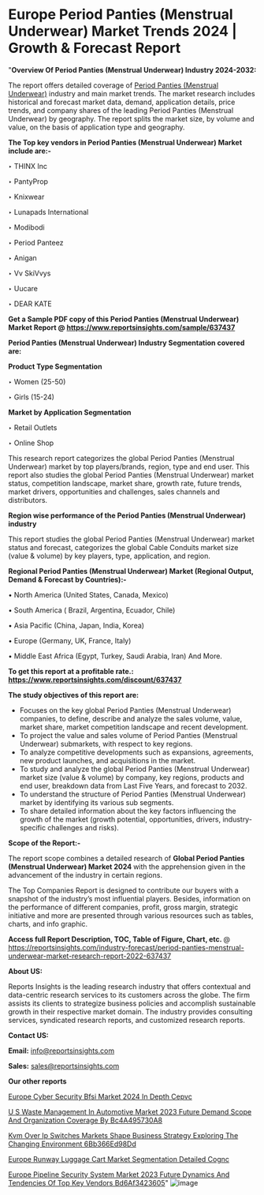 # Europe Period Panties (Menstrual Underwear) Market Trends 2024 | Growth & Forecast Report

"<strong>Overview Of Period Panties (Menstrual Underwear) Industry 2024-2032:</strong>

The report offers detailed coverage of <a href=https://www.reportsinsights.com/sample/637437>Period Panties (Menstrual Underwear)</a> industry and main market trends. The market research includes historical and forecast market data, demand, application details, price trends, and company shares of the leading Period Panties (Menstrual Underwear) by geography. The report splits the market size, by volume and value, on the basis of application type and geography.

<strong>The Top key vendors in Period Panties (Menstrual Underwear) Market include are:- </strong>

‣ THINX Inc

‣ PantyProp

‣ Knixwear

‣ Lunapads International

‣ Modibodi

‣ Period Panteez

‣ Anigan

‣ Vv SkiVvys

‣ Uucare

‣ DEAR KATE

<strong>Get a Sample PDF copy of this Period Panties (Menstrual Underwear) Market Report </strong><strong>@ <a href=https://www.reportsinsights.com/sample/637437 style=color:#0000ff;>https://www.reportsinsights.com/sample/637437</a> </strong>

<strong>Period Panties (Menstrual Underwear) Industry Segmentation covered are:</strong>

<strong>Product Type Segmentation</strong>

‣    Women (25-50)

‣ Girls (15-24)

<strong>Market by Application Segmentation</strong>

‣   Retail Outlets

‣ Online Shop

This research report categorizes the global Period Panties (Menstrual Underwear) market by top players/brands, region, type and end user. This report also studies the global Period Panties (Menstrual Underwear) market status, competition landscape, market share, growth rate, future trends, market drivers, opportunities and challenges, sales channels and distributors.

<strong>Region wise performance of the Period Panties (Menstrual Underwear) industry</strong><strong> </strong>

This report studies the global Period Panties (Menstrual Underwear) market status and forecast, categorizes the global Cable Conduits market size (value &amp; volume) by key players, type, application, and region. 

<strong>Regional Period Panties (Menstrual Underwear) Market (Regional Output, Demand &amp; Forecast by Countries):-</strong>

• North America (United States, Canada, Mexico)

• South America ( Brazil, Argentina, Ecuador, Chile)

• Asia Pacific (China, Japan, India, Korea)

• Europe (Germany, UK, France, Italy)

• Middle East Africa (Egypt, Turkey, Saudi Arabia, Iran) And More.

<strong>To get this report at a profitable rate.: <a href=https://www.reportsinsights.com/discount/637437 style=color:#0000ff;>https://www.reportsinsights.com/discount/637437</a></strong>

<strong>The study objectives of this report are:</strong>
<ul>
  <li>Focuses on the key global Period Panties (Menstrual Underwear) companies, to define, describe and analyze the sales volume, value, market share, market competition landscape and recent development.</li>
  <li>To project the value and sales volume of Period Panties (Menstrual Underwear) submarkets, with respect to key regions.</li>
  <li>To analyze competitive developments such as expansions, agreements, new product launches, and acquisitions in the market.</li>
  <li>To study and analyze the global Period Panties (Menstrual Underwear) market size (value &amp; volume) by company, key regions, products and end user, breakdown data from Last Five Years, and forecast to 2032.</li>
  <li>To understand the structure of Period Panties (Menstrual Underwear) market by identifying its various sub segments.</li>
  <li>To share detailed information about the key factors influencing the growth of the market (growth potential, opportunities, drivers, industry-specific challenges and risks).</li>
</ul>
<strong>Scope of the Report:-</strong><strong> </strong>

The report scope combines a detailed research of <strong>Global Period Panties (Menstrual Underwear) Market 2024 </strong>with the apprehension given in the advancement of the industry in certain regions.

The Top Companies Report is designed to contribute our buyers with a snapshot of the industry’s most influential players. Besides, information on the performance of different companies, profit, gross margin, strategic initiative and more are presented through various resources such as tables, charts, and info graphic.

<strong>Access full Report Description, TOC, Table of Figure, Chart, etc. </strong>@   <a href=https://reportsinsights.com/industry-forecast/period-panties-menstrual-underwear-market-research-report-2022-637437 style=color:#0000ff;>https://reportsinsights.com/industry-forecast/period-panties-menstrual-underwear-market-research-report-2022-637437</a>

<strong>About US:</strong>

Reports Insights is the leading research industry that offers contextual and data-centric research services to its customers across the globe. The firm assists its clients to strategize business policies and accomplish sustainable growth in their respective market domain. The industry provides consulting services, syndicated research reports, and customized research reports.

<strong>Contact US:</strong>

<p class=""""><b>Email:</b> <a href=mailto:info@reportsinsights.com>info@reportsinsights.com</a></p>
<p class=""""><b>Sales:</b> <a href=mailto:sales@reportsinsights.com>sales@reportsinsights.com</a></p>

<strong>Our other reports</strong>

<a href=https://www.linkedin.com/pulse/europe-cyber-security-bfsi-market-2024-in-depth-cepvc/>Europe Cyber Security Bfsi Market 2024 In Depth Cepvc</a>

<a href=https://medium.com/@sakshi.reportsinsights/u-s-waste-management-in-automotive-market-2023-future-demand-scope-and-organization-coverage-by-bc4a495730a8>U S Waste Management In Automotive Market 2023 Future Demand Scope And Organization Coverage By Bc4A495730A8</a>

<a href=https://medium.com/@anuragakarte041/kvm-over-ip-switches-markets-shape-business-strategy-exploring-the-changing-environment-6bb366ed98dd>Kvm Over Ip Switches Markets Shape Business Strategy Exploring The Changing Environment 6Bb366Ed98Dd</a>

<a href=https://www.linkedin.com/pulse/europe-runway-luggage-cart-market-segmentation-detailed-cognc/>Europe Runway Luggage Cart Market Segmentation Detailed Cognc</a>

<a href=https://medium.com/@jagruti.reportsinsights/europe-pipeline-security-system-market-2023-future-dynamics-and-tendencies-of-top-key-vendors-bd6af3423605>Europe Pipeline Security System Market 2023 Future Dynamics And Tendencies Of Top Key Vendors Bd6Af3423605</a>"
![image](https://github.com/aakesh123242/RIMarket/assets/158431203/d11f5e90-c0f5-41d4-9fcf-968a68679280)
